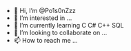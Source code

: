 - 👋 Hi, I’m @Po1s0nZzz
- 👀 I’m interested in ...
- 🌱 I’m currently learning C C# C++ SQL
- 💞️ I’m looking to collaborate on ...
- 📫 How to reach me ...

<!---
Po1s0nZzz/Po1s0nZzz is a ✨ special ✨ repository because its `README.md` (this file) appears on your GitHub profile.
You can click the Preview link to take a look at your changes.
--->
